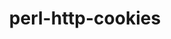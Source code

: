 ---
title: "perl-http-cookies"
layout: cache
categories: [package, develop-2025-02-02]
meta: {"versions": ["6.11"], "compilers": ["gcc@=11.1.0", "gcc@=11.4.0"], "oss": ["ubuntu20.04", "ubuntu22.04"], "platforms": ["linux"], "targets": ["x86_64_v3"], "stacks": ["data-vis-sdk", "e4s", "hep", "root"], "num_specs": 2, "num_specs_by_stack": {"root": 2, "data-vis-sdk": 1, "e4s": 1, "hep": 1}}
spec_details: [{"hash": "cifbp6ywfxutg6p3bh263abdv3kdkitn", "compiler": "gcc@=11.1.0", "versions": ["6.11"], "os": "ubuntu20.04", "platform": "linux", "target": "x86_64_v3", "variants": ["build_system=perl"], "stacks": ["root", "data-vis-sdk"], "size": "-", "tarball": "https://binaries.spack.io/develop-2025-02-02/build_cache/linux-ubuntu20.04-x86_64_v3/gcc-11.1.0/perl-http-cookies-6.11/linux-ubuntu20.04-x86_64_v3-gcc-11.1.0-perl-http-cookies-6.11-cifbp6ywfxutg6p3bh263abdv3kdkitn.spack"}, {"hash": "qlh57vqxfflcsryzknkzgjjqrqh47w4u", "compiler": "gcc@=11.4.0", "versions": ["6.11"], "os": "ubuntu22.04", "platform": "linux", "target": "x86_64_v3", "variants": ["build_system=perl"], "stacks": ["root", "e4s", "hep"], "size": "-", "tarball": "https://binaries.spack.io/develop-2025-02-02/build_cache/linux-ubuntu22.04-x86_64_v3/gcc-11.4.0/perl-http-cookies-6.11/linux-ubuntu22.04-x86_64_v3-gcc-11.4.0-perl-http-cookies-6.11-qlh57vqxfflcsryzknkzgjjqrqh47w4u.spack"}]
---